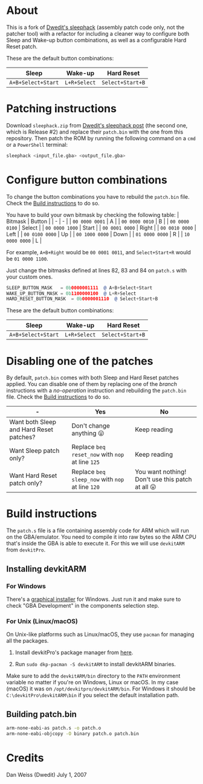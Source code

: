 # About
This is a fork of [Dwedit's sleephack](https://www.dwedit.org/dwedit_board/viewtopic.php?id=306) (assembly patch code only, not the patcher tool) with a refactor for including a cleaner way to configure both Sleep and Wake-up button combinations, as well as a configurable Hard Reset patch.

These are the default button combinations:

| Sleep | Wake-up | Hard Reset |
| - | - | - |
| `A+B+Select+Start` | `L+R+Select` | `Select+Start+B` |

# Patching instructions

Download `sleephack.zip` from [Dwedit's sleephack post](https://www.dwedit.org/dwedit_board/viewtopic.php?id=306) (the second one, which is Release #2) and replace their `patch.bin` with the one from this repository. Then patch the ROM by running the following command on a `cmd` or a `PowerShell` terminal:

```bash
sleephack <input_file.gba> <output_file.gba>
```

# Configure button combinations

To change the button combinations you have to rebuild the `patch.bin` file. Check the [Build instructions](#build-instructions) to do so.

You have to build your own bitmask by checking the following table:
| Bitmask | Button |
| - | - |
| `00 0000 0001` | A |
| `00 0000 0010` | B |
| `00 0000 0100` | Select |
| `00 0000 1000` | Start |
| `00 0001 0000` | Right |
| `00 0010 0000` | Left |
| `00 0100 0000` | Up |
| `00 1000 0000` | Down |
| `01 0000 0000` | R |
| `10 0000 0000` | L |

For example, `A+B+Right` would be `00 0001 0011`, and `Select+Start+R` would be `01 0000 1100`.

Just change the bitmasks defined at lines 82, 83 and 84 on `patch.s` with your custom ones.

```asm
SLEEP_BUTTON_MASK	= 0b0000001111	@ A+B+Select+Start
WAKE_UP_BUTTON_MASK	= 0b1100000100	@ L+R+Select
HARD_RESET_BUTTON_MASK	= 0b0000001110	@ Select+Start+B
```

These are the default button combinations:

| Sleep | Wake-up | Hard Reset |
| - | - | - |
| `A+B+Select+Start` | `L+R+Select` | `Select+Start+B` |

# Disabling one of the patches

By default, `patch.bin` comes with both Sleep and Hard Reset patches applied. You can disable one of them by replacing one of the *branch* instructions with a *no-operation* instruction and rebuilding the `patch.bin` file. Check the [Build instructions](#build-instructions) to do so.

| - | Yes |  No |
| - | - | - |
| Want both Sleep and Hard Reset patches? | Don't change anything 😛 | Keep reading |
| Want Sleep patch only? | Replace `beq reset_now` with `nop` at line `125` | Keep reading |
| Want Hard Reset patch only? | Replace `beq sleep_now` with `nop` at line `120` |  You want nothing! Don't use this patch at all 😛 |

# Build instructions

The `patch.s` file is a file containing assembly code for ARM which will run on the GBA/emulator. You need to compile it into raw bytes so the ARM CPU that's inside the GBA is able to execute it. For this we will use `devkitARM` from `devkitPro`.

## Installing devkitARM

### For Windows

There's a [graphical installer](https://github.com/devkitPro/installer/releases/latest) for Windows. Just run it and make sure to check "GBA Development" in the components selection step.

### For Unix (Linux/macOS)

On Unix-like platforms such as Linux/macOS, they use `pacman` for managing all the packages.

1. Install devkitPro's package manager from [here](https://github.com/devkitPro/pacman/releases/latest).

2. Run `sudo dkp-pacman -S devkitARM` to install devkitARM binaries.

Make sure to add the `devkitARM/bin` directory to the `PATH` environment variable no matter if you're on Windows, Linux or macOS. In my case (macOS) it was on `/opt/devkitpro/devkitARM/bin`. For Windows it should be `C:\devkitPro\devkitARM\bin` if you select the default installation path.

## Building patch.bin

```bash
arm-none-eabi-as patch.s -o patch.o
arm-none-eabi-objcopy -O binary patch.o patch.bin
```

# Credits

Dan Weiss (Dwedit)
July 1, 2007
